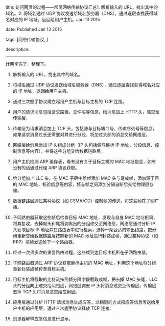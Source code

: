 title: 访问网页的过程——常见网络传输协议汇总1. 解析输入的 URL，找出其中的域名。2. 将域名通过 UDP 协议发送给域名服务器（DNS），通过逐层查找获得域名对应的 IP 地址，返回给用户主机。Jan 13 2015

date: Published Jan 13 2015

tags: [网络传输协议, ]

description: 

---
计网学完了，整理下。 

  1. 解析输入的 URL，找出其中的域名。 

  2. 将域名通过 UDP 协议发送给域名服务器（DNS），通过逐层查找获得域名对应的 IP 地址，返回给用户主机。 

  3. 通过三次握手协议建立起用户主机与目标主机的 TCP 连接。 

  4. 用户的请求消息包括请求路径，文件名等信息，给消息加上 HTTP 头，递交给传输层。 

  5. 传输层为请求消息加上 TCP 头，包括源与目标端口号，传输序列号等信息，如果请求消息过长还需要对其进行分段，将加过头部的消息交给网络层。 

  6. 网络层给消息添加 IP 头组成分组（IP 头包括源与目标 IP 地址、分段信息、控制信息等内容），并将这些分组交给数据链路层。 

  7. 用户主机检测 ARP 缓存表，看有没有关于目标主机的 MAC 地址信息，如有没有的话通过代理 ARP 协议获取。 

  8. 给分组加上 LLC 头，在 MAC 子层中给帧添加 MAC 头与尾成帧，添加源于目的 MAC 地址，校验信息等内容，帧与帧之间添加分隔自断后交给物理层存储。 

  9. 数据链路层通过某种协议（如 CSMA/CD）控制帧的传送，将这些帧在子网广播。 

  10. 子网路由器获取这些帧后检查目标 MAC 地址，发现与自身 MAC 地址相同，将其接收，去掉帧头和尾将剥离出的分组递交至网络层，网络层通过分析 IP 头获取目标 IP 地址并在路由表中进行检索，选择一条合适的输出线路，把分组重新交给数据链路层按照新的 MAC 地址进行封装成帧，通过某种协议（如 PPP）把帧发送给下一个路由器。 

  11. 经过一次货多次的重复路由过程，这些帧到达目标主机所在子网路由器。 

  12. 子网路由器通过 ARP 协议获取目标主机的 MAC 地址，利用这个地址将分组重新封装成帧传至目标主机。 

  13. 目标主机将截取的比特流按照帧分隔字段截取成帧，把去掉 MAC 头尾，LLC 头的分组向上递交给网络层，网络层剥去 IP 头将消息递交至传输层，传输层去掉 TCP 头将消息递交给应用层。 

  14. 应用层通过分析 HTTP 请求消息生成应答，以相同的方式把应答信息传送给用户主机的应用层，通过三次握手协议释放 TCP 连接。 

  15. 浏览器解释应答信息进行显示。 
